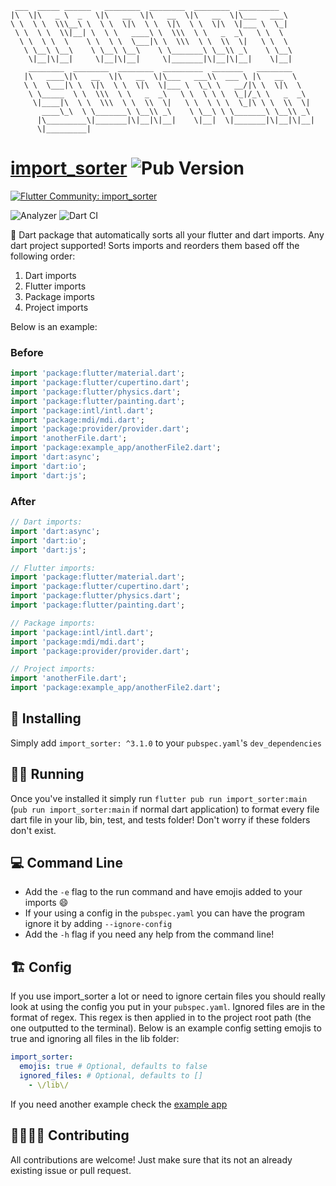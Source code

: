 ```
 ___  _____ ______   ________  ________  ________  _________
|\  \|\   _ \  _   \|\   __  \|\   __  \|\   __  \|\___   ___\
\ \  \ \  \\\__\ \  \ \  \|\  \ \  \|\  \ \  \|\  \|___ \  \_|
 \ \  \ \  \\|__| \  \ \   ____\ \  \\\  \ \   _  _\   \ \  \
  \ \  \ \  \    \ \  \ \  \___|\ \  \\\  \ \  \\  \|   \ \  \
   \ \__\ \__\    \ \__\ \__\    \ \_______\ \__\\ _\    \ \__\
    \|__|\|__|     \|__|\|__|     \|_______|\|__|\|__|    \|__|
    ________  ________  ________  _________  _______   ________
   |\   ____\|\   __  \|\   __  \|\___   ___\\  ___ \ |\   __  \
   \ \  \___|\ \  \|\  \ \  \|\  \|___ \  \_\ \   __/|\ \  \|\  \
    \ \_____  \ \  \\\  \ \   _  _\   \ \  \ \ \  \_|/_\ \   _  _\
     \|____|\  \ \  \\\  \ \  \\  \|   \ \  \ \ \  \_|\ \ \  \\  \|
       ____\_\  \ \_______\ \__\\ _\    \ \__\ \ \_______\ \__\\ _\
      |\_________\|_______|\|__|\|__|    \|__|  \|_______|\|__|\|__|
      \|_________|
```

# [import_sorter](https://pub.dev/packages/import_sorter) ![Pub Version](https://img.shields.io/pub/v/import_sorter)

[![Flutter Community: import_sorter](https://fluttercommunity.dev/_github/header/import_sorter)](https://github.com/fluttercommunity/community)

![Analyzer](https://github.com/fluttercommunity/import_sorter/workflows/Analyzer/badge.svg) ![Dart CI](https://github.com/fluttercommunity/import_sorter/workflows/Dart%20CI/badge.svg)

🎯 Dart package that automatically sorts all your flutter and dart imports. Any dart project supported! Sorts imports and reorders them based off the following order:

1. Dart imports
2. Flutter imports
3. Package imports
4. Project imports

Below is an example:

### Before

```dart
import 'package:flutter/material.dart';
import 'package:flutter/cupertino.dart';
import 'package:flutter/physics.dart';
import 'package:flutter/painting.dart';
import 'package:intl/intl.dart';
import 'package:mdi/mdi.dart';
import 'package:provider/provider.dart';
import 'anotherFile.dart';
import 'package:example_app/anotherFile2.dart';
import 'dart:async';
import 'dart:io';
import 'dart:js';
```

### After

```dart
// Dart imports:
import 'dart:async';
import 'dart:io';
import 'dart:js';

// Flutter imports:
import 'package:flutter/material.dart';
import 'package:flutter/cupertino.dart';
import 'package:flutter/physics.dart';
import 'package:flutter/painting.dart';

// Package imports:
import 'package:intl/intl.dart';
import 'package:mdi/mdi.dart';
import 'package:provider/provider.dart';

// Project imports:
import 'anotherFile.dart';
import 'package:example_app/anotherFile2.dart';
```

## 🚀 Installing

Simply add `import_sorter: ^3.1.0` to your `pubspec.yaml`'s `dev_dependencies`

## 🏃‍♂️ Running

Once you've installed it simply run `flutter pub run import_sorter:main` (`pub run import_sorter:main` if normal dart application) to format every file dart file in your lib, bin, test, and tests folder! Don't worry if these folders don't exist.

## 💻 Command Line

- Add the `-e` flag to the run command and have emojis added to your imports 😄
- If your using a config in the `pubspec.yaml` you can have the program ignore it by adding `--ignore-config`
- Add the `-h` flag if you need any help from the command line!

## 🏗️ Config

If you use import_sorter a lot or need to ignore certain files you should really look at using the config you put in your `pubspec.yaml`. Ignored files are in the format of regex. This regex is then applied in to the project root path (the one outputted to the terminal). Below is an example config setting emojis to true and ignoring all files in the lib folder:

```yaml
import_sorter:
  emojis: true # Optional, defaults to false
  ignored_files: # Optional, defaults to []
    - \/lib\/
```

If you need another example check the [example app](example/example_app/pubspec.yaml)

## 🙋‍♀️🙋‍♂️ Contributing

All contributions are welcome! Just make sure that its not an already existing issue or pull request.
